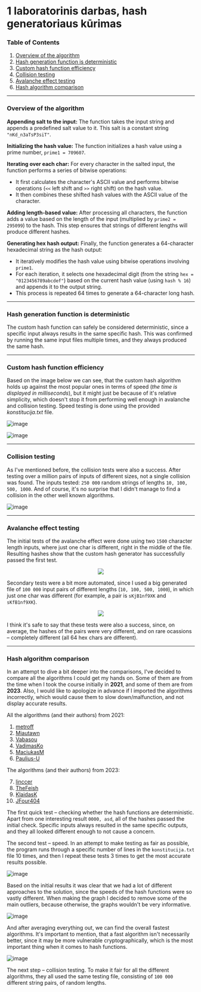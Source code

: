 # 1 laboratorinis darbas, hash generatoriaus kūrimas

### Table of Contents
1. [Overview of the algorithm](#overview-of-the-algorithm)
2. [Hash generation function is deterministic](#hash-generation-function-is-deterministic)
3. [Custom hash function efficiency](#custom-hash-function-efficiency)
4. [Collision testing](#collision-testing)
5. [Avalanche effect testing](#avalanche-effect-testing)
6. [Hash algorithm comparison](#hash-algorithm-comparison)

---

### Overview of the algorithm
**Appending salt to the input:** The function takes the input string and appends a predefined salt value to it. This salt is a constant string `"nKd_n3aTsP3siT"`. 

**Initializing the hash value:** 
The function initializes a hash value using a prime number, `prime1 = 709607`. 

**Iterating over each char:** 
For every character in the salted input, the function performs a series of bitwise operations:
- It first calculates the character's ASCII value and performs bitwise operations (`<<` left shift and `>>` right shift) on the hash value.
- It then combines these shifted hash values with the ASCII value of the character.

**Adding length-based value:** 
After processing all characters, the function adds a value based on the length of the input (multiplied by `prime2 = 295099`) to the hash. This step ensures that strings of different lengths will produce different hashes.

**Generating hex hash output:** 
Finally, the function generates a 64-character hexadecimal string as the hash output:
- It iteratively modifies the hash value using bitwise operations involving `prime1`.
- For each iteration, it selects one hexadecimal digit (from the string `hex = "0123456789abcdef"`) based on the current hash value (using `hash % 16`) and appends it to the output string.
- This process is repeated 64 times to generate a 64-character long hash.
---

### Hash generation function is deterministic

The custom hash function can safely be considered deterministic, since a specific input always results in the same specific hash. This was confirmed by running the same input files multiple times, and they always produced the same hash.

---
### Custom hash function efficiency

Based on the image below we can see, that the custom hash algorithm holds up against the most popular ones in terms of speed (_the time is displayed in milliseconds_), but it might just be because of it's relative simplicity, which doesn't stop it from performing well enough in avalanche and collision testing. Speed testing is done using the provided _konstitucija.txt_ file.

![image](https://github.com/simces/vu-blockchain/assets/78842398/2d345e34-2cf4-412a-874c-c82dc3574073) 

![image](https://github.com/simces/vu-blockchain/assets/78842398/a493c5f8-032a-46c7-85fe-f350aa61ddbe)

---

### Collision testing

As I've mentioned before, the collision tests were also a success. After testing over a million pairs of inputs of different sizes, not a single collision was found. The inputs tested: `250 000` random strings of lengths `10, 100, 500, 1000`. And of course, it's no surprise that I didn't manage to find a collision in the other well known algorithms. 

![image](https://github.com/simces/vu-blockchain/assets/78842398/e03200ec-af41-4f00-8fda-ef26d738a38a)

---
### Avalanche effect testing

The initial tests of the avalanche effect were done using two `1500` character length inputs, where just one char is different, right in the middle of the file. Resulting hashes show that the custom hash generator has successfully passed the first test.

<p align="center">
  <img src="https://github.com/simces/vu-blockchain/assets/78842398/478fa65d-5205-418f-bef3-620b75cdfab4">
</p>

Secondary tests were a bit more automated, since I used a big generated file of `100 000` input pairs of different lengths (`10, 100, 500, 1000`), in which just one char was different (for example, a pair is `sKjB1nf9XK` and `sKfB1nf9XK`). 

<p align="center">
  <img src="https://github.com/simces/vu-blockchain/assets/78842398/83bdf730-4021-4597-88d4-0f61797ba9a4">
</p>

I think it's safe to say that these tests were also a success, since, on average, the hashes of the pairs were very different, and on rare ocassions – completely different (all 64 hex chars are different). 

---

### Hash algorithm comparison

In an attempt to dive a bit deeper into the comparisons, I've decided to compare all the algorithms I could get my hands on. Some of them are from the time when I took the course initially in **2021**, and some of them are from **2023**. Also, I would like to apologize in advance if I imported the algorithms incorrectly, which would cause them to slow down/malfunction, and not display accurate results. 

All the algorithms (and their authors) from 2021:

1. [metroff](https://github.com/metroff/VU_BC_Hash/blob/main/include/hash.cpp)
2. [Miautawn](https://github.com/Miautawn/VU-blockchain/blob/master/hash-generator/helpers/hash.cpp)
3. [Vabasou](https://github.com/Vabasou/Hash_Function/blob/master/hash.cpp)
4. [VadimasKo](https://github.com/VadimasKo/HashGenerator/blob/master/Main.cpp)
5. [MaciukasM](https://github.com/MaciukasM/VU-hash-function/blob/main/funkcijos.cpp)
6. [Paulius-U](https://github.com/Paulius-U/Blok-grandini-technologijos/blob/main/Hash.cpp)

The algorithms (and their authors) from 2023:

7. [linccer](https://github.com/linccer/blockchain/blob/main/main.cpp)
8. [TheFeish](https://github.com/TheFeish/Hash/blob/V0.1/Hash/hashFunc.cpp)
9. [KlaidasK](https://github.com/KlaidasK/Blockchain/blob/main/v0.1.cpp)
10. [JFour404](https://github.com/JFour404/blockChainTech/blob/main/src/hashF.cpp)

The first quick test – checking whether the hash functions are deterministic. Apart from one interesting result `0000, asd`, all of the hashes passed the initial check. Specific inputs always resulted in the same specific outputs, and they all looked different enough to not cause a concern. 

The second test – speed. In an attempt to make testing as fair as possible, the program runs through a specific number of lines in the `konstitucija.txt` file 10 times, and then I repeat these tests 3 times to get the most accurate results possible. 

![image](https://github.com/simces/VU-blockchain/assets/78842398/23aa4590-1c18-4b6d-bb93-f79a5cd1beae)

Based on the initial results it was clear that we had a lot of different approaches to the solution, since the speeds of the hash functions were so vastly different. When making the graph I decided to remove some of the main outliers, because otherwise, the graphs wouldn't be very informative. 

![image](https://github.com/simces/VU-blockchain/assets/78842398/de682de2-1c46-4460-9054-3a1a986da4bb)

And after averaging everything out, we can find the overall fastest algorithms. It's important to mention, that a fast algorithm isn't necessarily better, since it may be more vulnerable cryptographically, which is the most important thing when it comes to hash functions. 

![image](https://github.com/simces/VU-blockchain/assets/78842398/7bf415af-af4b-4465-9c77-4f45e772a8a2)

The next step – collision testing. To make it fair for all the different algorithms, they all used the same testing file, consisting of `100 000` different string pairs, of random lengths. 






